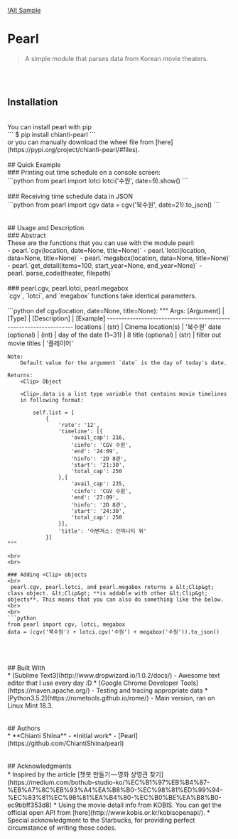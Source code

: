 [!Alt Sample]("https://github.com/ChiantiShiina/pearl/blob/develop/sample.png")

# Pearl

> A simple module that parses data from Korean movie theaters.

<br><br>
## Installation
<br>
You can install pearl with pip
<br>
```
$ pip install chianti-pearl
```
<br>
or you can manually download the wheel file from [here](https://pypi.org/project/chianti-pearl/#files).
<br>
<br>
## Quick Example
<br>
### Printing out time schedule on a console screen:
<br>
```python
from pearl import lotci
lotci('수원', date=9).show()
```
<br><br>
### Receiving time schedule data in JSON
<br>
```python
from pearl import cgv
data = cgv('북수원', date=21).to_json()
```
<br>
<br>
<br>
## Usage and Description
<br>
### Abstract
<br>
These are the functions that you can use with the module pearl:
<br>
- pearl.`cgv(location, date=None, title=None)`
- pearl.`lotci(location, data=None, title=None)`
- pearl.`megabox(location, data=None, title=None)`
- pearl.`get_detail(items=100, start_year=None, end_year=None)`
- pearl.`parse_code(theater, filepath)`
<br>
<br>
### pearl.cgv, pearl.lotci, pearl.megabox
<br>
`cgv`, `lotci`, and `megabox` functions take identical parameters.
<br>
<br>
```python
def cgv(location, date=None, title=None):
    """
    Args:
        [Argument]           | [Type] | [Description]           | [Example]
        ------------------------------------------------------------------
        locations            | (str)  | Cinema location(s)      | '북수원'
        date      (optional) | (int)  | day of the date (1~31)  | 8
        title     (optional) | (str)  | filter out movie titles | '플레이어'

    Note:
        Default value for the argument `date` is the day of today's date.

    Returns:
        <Clip> Object

        <Clip>.data is a list type variable that contains movie timelines
        in following format:

            self.list = [
                {
                    'rate': '12',
                    'timeline': [{
                        'avail_cap': 216,
                        'cinfo': 'CGV 수원',
                        'end': '24:09',
                        'hinfo': '2D 8관',
                        'start': '21:30',
                        'total_cap': 250
                    },{
                        'avail_cap': 235,
                        'cinfo': 'CGV 수원',
                        'end': '27:09',
                        'hinfo': '2D 8관',
                        'start': '24:30',
                        'total_cap': 250
                    }],
                    'title': '어벤져스: 인피니티 워'
                }]
    """
```
<br>
<br>

### Adding <Clip> objects
<br>
 pearl.cgv, pearl.lotci, and pearl.megabox returns a &lt;Clip&gt; class object. &lt;Clip&gt; **is addable with other &lt;Clip&gt; objects**. This means that you can also do something like the below.
<br>
<br>
```python
from pearl import cgv, lotci, megabox
data = (cgv('북수원') + lotci.cgv('수원') + megabox('수원')).to_json()
```
<br>
<br>
<br>
## Built With
<br>
* [Sublime Text3](http://www.dropwizard.io/1.0.2/docs/) - Awesome text editor that I use every day :D
* [Google Chrome Developer Tools](https://maven.apache.org/) - Testing and tracing appropriate data
* [Python3.5.2](https://rometools.github.io/rome/) - Main version, ran on Linux Mint 18.3.
<br>
<br>
<br>
## Authors
<br>
* **Chianti Shiina** - *Initial work* - [Pearl](https://github.com/ChiantiShiina/pearl)
<br>
<br>
<br>
## Acknowledgments
<br>
* Inspired by the article [챗봇 만들기 — 영화 상영관 찾기](https://medium.com/bothub-studio-ko/%EC%B1%97%EB%B4%87-%EB%A7%8C%EB%93%A4%EA%B8%B0-%EC%98%81%ED%99%94-%EC%83%81%EC%98%81%EA%B4%80-%EC%B0%BE%EA%B8%B0-ec9bbff353d8)
* Using the movie detail info from KOBIS. You can get the official open API from [here](http://www.kobis.or.kr/kobisopenapi/).
* Special acknowledgment to the Starbucks, for providing perfect circumstance of writing these codes.
<br>